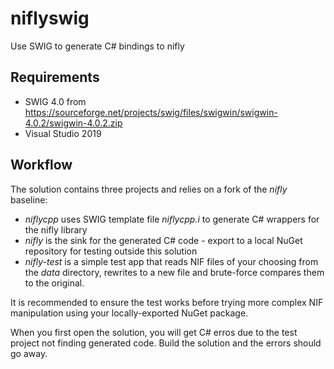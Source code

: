 # niflyswig
Use SWIG to generate C# bindings to nifly

## Requirements
- SWIG 4.0 from https://sourceforge.net/projects/swig/files/swigwin/swigwin-4.0.2/swigwin-4.0.2.zip
- Visual Studio 2019

## Workflow
The solution contains three projects and relies on a fork of the *nifly* baseline:
- *niflycpp* uses SWIG template file *niflycpp.i* to generate C# wrappers for the nifly library
- *nifly* is the sink for the generated C# code - export to a local NuGet repository for testing outside this solution
- *nifly-test* is a simple test app that reads NIF files of your choosing from the *data* directory, rewrites to a new file and brute-force compares them to the original.

It is recommended to ensure the test works before trying more complex NIF manipulation using your locally-exported NuGet package.

When you first open the solution, you will get C# erros due to the test project not finding generated code. Build the solution and the errors should go away.
